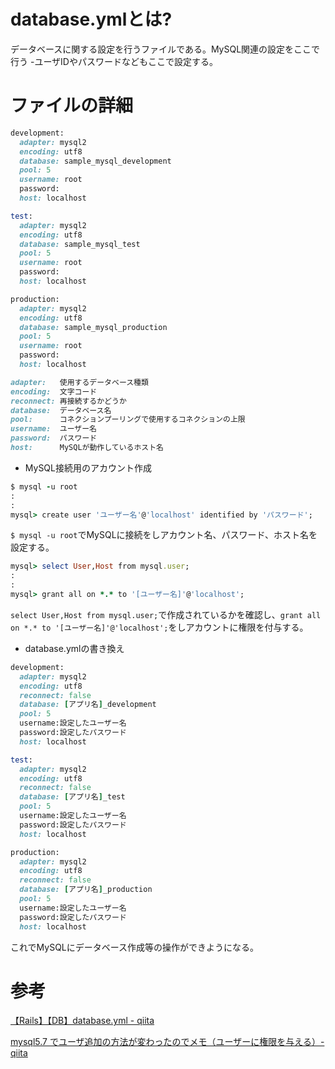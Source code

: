 # database.ymlとは?

データベースに関する設定を行うファイルである。MySQL関連の設定をここで行う -ユーザIDやパスワードなどもここで設定する。

# ファイルの詳細

```ruby
development:
  adapter: mysql2
  encoding: utf8
  database: sample_mysql_development
  pool: 5
  username: root
  password:
  host: localhost

test:
  adapter: mysql2
  encoding: utf8
  database: sample_mysql_test
  pool: 5
  username: root
  password:
  host: localhost

production:
  adapter: mysql2
  encoding: utf8
  database: sample_mysql_production
  pool: 5
  username: root
  password:
  host: localhost
```

```ruby
adapter:   使用するデータベース種類
encoding:  文字コード
reconnect: 再接続するかどうか
database:  データベース名
pool:      コネクションプーリングで使用するコネクションの上限
username:  ユーザー名
password:  パスワード
host:      MySQLが動作しているホスト名
```

- MySQL接続用のアカウント作成

```ruby
$ mysql -u root
:
:
mysql> create user 'ユーザー名'@'localhost' identified by 'パスワード';
```
`$ mysql -u root`でMySQLに接続をしアカウント名、パスワード、ホスト名を設定する。

```ruby
mysql> select User,Host from mysql.user;
:
:
mysql> grant all on *.* to '[ユーザー名]'@'localhost';
```
`select User,Host from mysql.user;`で作成されているかを確認し、`grant all on *.* to '[ユーザー名]'@'localhost';`をしアカウントに権限を付与する。

- database.ymlの書き換え

```ruby
development:
  adapter: mysql2
  encoding: utf8
  reconnect: false
  database: [アプリ名]_development
  pool: 5
  username:設定したユーザー名
  password:設定したパスワード
  host: localhost

test:
  adapter: mysql2
  encoding: utf8
  reconnect: false
  database: [アプリ名]_test
  pool: 5
  username:設定したユーザー名
  password:設定したパスワード
  host: localhost

production:
  adapter: mysql2
  encoding: utf8
  reconnect: false
  database: [アプリ名]_production
  pool: 5
  username:設定したユーザー名
  password:設定したパスワード
  host: localhost
```
これでMySQLにデータベース作成等の操作ができようになる。

# 参考

[【Rails】【DB】database.yml - qiita](https://qiita.com/ryouya3948/items/ba3012ba88d9ea8fd43d)

[mysql5.7 でユーザ追加の方法が変わったのでメモ（ユーザーに権限を与える）- qiita](https://qiita.com/waterada/items/b06a32a2b3afd4aac901)